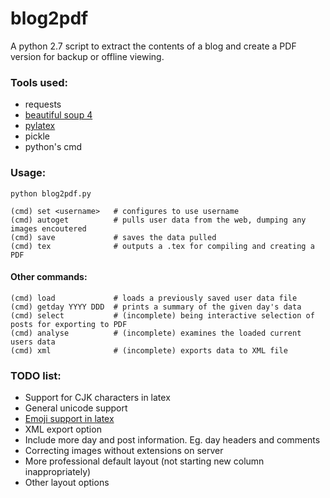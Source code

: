# blog2pdf

A python 2.7 script to extract the contents of a blog and create a PDF version for backup or offline viewing.

### Tools used:
* requests
* [beautiful soup 4](http://www.crummy.com/software/BeautifulSoup/bs4)
* [pylatex](https://github.com/JelteF/PyLaTeX)
* pickle
* python's cmd

### Usage:
```
python blog2pdf.py

(cmd) set <username>   # configures to use username
(cmd) autoget          # pulls user data from the web, dumping any images encoutered
(cmd) save             # saves the data pulled
(cmd) tex              # outputs a .tex for compiling and creating a PDF
```

#### Other commands:
```
(cmd) load             # loads a previously saved user data file
(cmd) getday YYYY DDD  # prints a summary of the given day's data
(cmd) select           # (incomplete) being interactive selection of posts for exporting to PDF
(cmd) analyse          # (incomplete) examines the loaded current users data
(cmd) xml              # (incomplete) exports data to XML file
```

### TODO list:
* Support for CJK characters in latex
* General unicode support
* [Emoji support in latex](https://github.com/alecjacobson/coloremoji.sty)
* XML export option
* Include more day and post information. Eg. day headers and comments
* Correcting images without extensions on server
* More professional default layout (not starting new column inappropriately)
* Other layout options